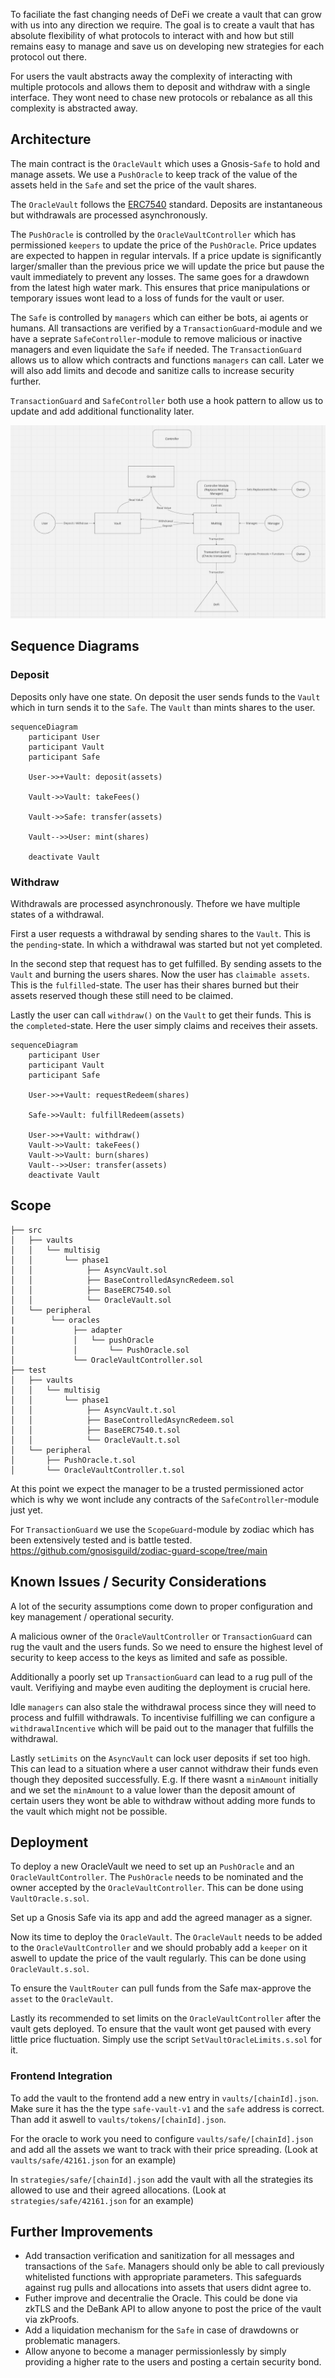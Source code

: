 To faciliate the fast changing needs of DeFi we create a vault that can grow with us into any direction we require. The goal is to create a vault that has absolute flexibility of what protocols to interact with and how but still remains easy to manage and save us on developing new strategies for each protocol out there.

For users the vault abstracts away the complexity of interacting with multiple protocols and allows them to deposit and withdraw with a single interface. They wont need to chase new protocols or rebalance as all this complexity is abstracted away.

## Architecture

The main contract is the `OracleVault` which uses a Gnosis-`Safe` to hold and manage assets. We use a `PushOracle` to keep track of the value of the assets held in the `Safe` and set the price of the vault shares.

The `OracleVault` follows the [ERC7540](https://eips.ethereum.org/EIPS/eip-7540) standard. Deposits are instantaneous but withdrawals are processed asynchronously.

The `PushOracle` is controlled by the `OracleVaultController` which has permissioned `keepers` to update the price of the `PushOracle`. Price updates are expected to happen in regular intervals. If a price update is significantly larger/smaller than the previous price we will update the price but pause the vault immediately to prevent any losses. The same goes for a drawdown from the latest high water mark. This ensures that price manipulations or temporary issues wont lead to a loss of funds for the vault or user.

The `Safe` is controlled by `managers` which can either be bots, ai agents or humans. All transactions are verified by a `TransactionGuard`-module and we have a seprate `SafeController`-module to remove malicious or inactive managers and even liquidate the `Safe` if needed. The `TransactionGuard` allows us to allow which contracts and functions `managers` can call. Later we will also add limits and decode and sanitize calls to increase security further.

`TransactionGuard` and `SafeController` both use a hook pattern to allow us to update and add additional functionality later.

![schema](images/schema.png)

## Sequence Diagrams

### Deposit

Deposits only have one state. On deposit the user sends funds to the `Vault` which in turn sends it to the `Safe`. The `Vault` than mints shares to the user.

```mermaid
sequenceDiagram
    participant User
    participant Vault
    participant Safe

    User->>+Vault: deposit(assets)

    Vault->>Vault: takeFees()

    Vault->>Safe: transfer(assets)

    Vault-->>User: mint(shares)

    deactivate Vault
```

### Withdraw

Withdrawals are processed asynchronously. Thefore we have multiple states of a withdrawal. 

First a user requests a withdrawal by sending shares to the `Vault`. This is the `pending`-state. In which a withdrawal was started but not yet completed.

In the second step that request has to get fulfilled. By sending assets to the `Vault` and burning the users shares. Now the user has `claimable assets`. This is the `fulfilled`-state. The user has their shares burned but their assets reserved though these still need to be claimed.

Lastly the user can call `withdraw()` on the `Vault` to get their funds. This is the `completed`-state. Here the user simply claims and receives their assets.


```mermaid
sequenceDiagram
    participant User
    participant Vault
    participant Safe

    User->>+Vault: requestRedeem(shares)

    Safe->>Vault: fulfillRedeem(assets)

    User->>+Vault: withdraw()
    Vault->>Vault: takeFees()
    Vault->>Vault: burn(shares)
    Vault-->>User: transfer(assets)
    deactivate Vault
```

## Scope

```
├── src
│   ├── vaults
│   │   └── multisig
│   │       └── phase1
│   │            ├── AsyncVault.sol
│   │            ├── BaseControlledAsyncRedeem.sol
│   │            ├── BaseERC7540.sol
│   │            └── OracleVault.sol
│   └── peripheral
|        └── oracles
|             ├── adapter
│             │   └── pushOracle
│             │       └── PushOracle.sol
│             └── OracleVaultController.sol
├── test
│   ├── vaults
│   │   └── multisig
│   │       └── phase1
│   │            ├── AsyncVault.t.sol
│   │            ├── BaseControlledAsyncRedeem.sol
│   │            ├── BaseERC7540.t.sol
│   │            └── OracleVault.t.sol
│   └── peripheral
│       ├── PushOracle.t.sol
│       └── OracleVaultController.t.sol
```

At this point we expect the manager to be a trusted permissioned actor which is why we wont include any contracts of the `SafeController`-module just yet.

For `TransactionGuard` we use the `ScopeGuard`-module by zodiac which has been extensively tested and is battle tested. https://github.com/gnosisguild/zodiac-guard-scope/tree/main

## Known Issues / Security Considerations

A lot of the security assumptions come down to proper configuration and key management / operational security.

A malicious owner of the `OracleVaultController` or `TransactionGuard` can rug the vault and the users funds. So we need to ensure the highest level of security to keep access to the keys as limited and safe as possible.

Additionally a poorly set up `TransactionGuard` can lead to a rug pull of the vault. Verifiying and maybe even auditing the deployment is crucial here.

Idle `managers` can also stale the withdrawal process since they will need to process and fulfill withdrawals. To incentivise fulfilling we can configure a `withdrawalIncentive` which will be paid out to the manager that fulfills the withdrawal.

Lastly `setLimits` on the `AsyncVault` can lock user deposits if set too high. This can lead to a situation where a user cannot withdraw their funds even though they deposited successfully. E.g. If there wasnt a `minAmount` initially and we set the `minAmount` to a value lower than the deposit amount of certain users they wont be able to withdraw without adding more funds to the vault which might not be possible.


## Deployment

To deploy a new OracleVault we need to set up an `PushOracle` and an `OracleVaultController`. The `PushOracle` needs to be nominated and the owner accepted by the `OracleVaultController`. This can be done using `VaultOracle.s.sol`.

Set up a Gnosis Safe via its app and add the agreed manager as a signer.

Now its time to deploy the `OracleVault`. The `OracleVault` needs to be added to the `OracleVaultController` and we should probably add a `keeper` on it aswell to update the price of the vault regularly. This can be done using `OracleVault.s.sol`.

To ensure the `VaultRouter` can pull funds from the Safe max-approve the `asset` to the `OracleVault`.

Lastly its recommended to set limits on the `OracleVaultController` after the vault gets deployed. To ensure that the vault wont get paused with every little price fluctuation. Simply use the script `SetVaultOracleLimits.s.sol` for it.

### Frontend Integration

To add the vault to the frontend add a new entry in `vaults/[chainId].json`. Make sure it has the the type `safe-vault-v1` and the `safe` address is correct. Than add it aswell to `vaults/tokens/[chainId].json`.

For the oracle to work you need to configure `vaults/safe/[chainId].json` and add all the assets we want to track with their price spreading. (Look at `vaults/safe/42161.json` for an example)

In `strategies/safe/[chainId].json` add the vault with all the strategies its allowed to use and their agreed allocations. (Look at `strategies/safe/42161.json` for an example)


## Further Improvements

- Add transaction verification and sanitization for all messages and transactions of the `Safe`. Managers should only be able to call previously whitelisted functions with appropriate parameters. This safeguards against rug pulls and allocations into assets that users didnt agree to.
- Futher improve and decentralie the Oracle. This could be done via zkTLS and the DeBank API to allow anyone to post the price of the vault via zkProofs.
- Add a liquidation mechanism for the `Safe` in case of drawdowns or problematic managers.
- Allow anyone to become a manager permissionlessly by simply providing a higher rate to the users and posting a certain security bond.
